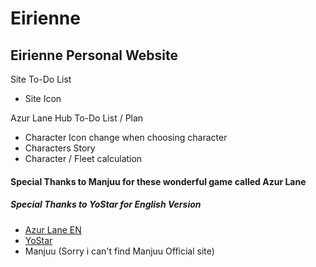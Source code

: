 # Eirienne
## Eirienne Personal Website

Site To-Do List
- Site Icon

Azur Lane Hub To-Do List / Plan
- Character Icon change when choosing character
- Characters Story
- Character / Fleet calculation

#### Special Thanks to Manjuu for these wonderful game called Azur Lane
##### Special Thanks to YoStar for English Version
- [Azur Lane EN](https://azurlane.yo-star.com/#/)
- [YoStar](https://yo-star.com/pc/index.html)
- Manjuu (Sorry i can't find Manjuu Official site)